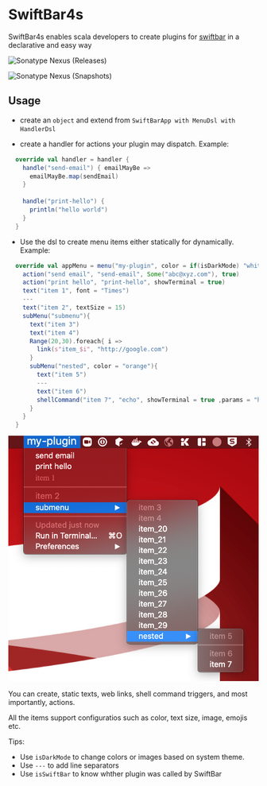 # SwiftBar4s

SwiftBar4s enables scala developers to create plugins for [swiftbar](https://github.com/swiftbar/SwiftBar) in a declarative and easy way

![Sonatype Nexus (Releases)](https://img.shields.io/nexus/r/com.bilal-fazlani/swiftbar4s_3.0.0-M3?color=green&label=RELEASE%20VERSION&server=https%3A%2F%2Foss.sonatype.org&style=for-the-badge)

![Sonatype Nexus (Snapshots)](https://img.shields.io/nexus/s/com.bilal-fazlani/swiftbar4s_3.0.0-M3?label=SNAPSHOT%20VERSION&server=https%3A%2F%2Foss.sonatype.org&style=for-the-badge)
## Usage

- create an `object` and extend from `SwiftBarApp with MenuDsl with HandlerDsl`

- create a handler for actions your plugin may dispatch. Example:

```scala
  override val handler = handler {
    handle("send-email") { emailMayBe =>
      emailMayBe.map(sendEmail)
    }

    handle("print-hello") {
      println("hello world")
    }
  }
```

- Use the dsl to create menu items either statically for dynamically. Example:

```scala
  override val appMenu = menu("my-plugin", color = if(isDarkMode) "white" else "red", textSize = 20) {
    action("send email", "send-email", Some("abc@xyz.com"), true)
    action("print hello", "print-hello", showTerminal = true)
    text("item 1", font = "Times")
    ---
    text("item 2", textSize = 15)
    subMenu("submenu"){
      text("item 3")
      text("item 4")
      Range(20,30).foreach{ i =>
        link(s"item_$i", "http://google.com")
      }
      subMenu("nested", color = "orange"){
        text("item 5")
        ---
        text("item 6")
        shellCommand("item 7", "echo", showTerminal = true ,params = "hello world", "sds")
      }
    }
  }
```

![demo](docs/images/demo.png)

You can create, static texts, web links, shell command triggers, and most importantly, actions.

All the items support configuratios such as color, text size, image, emojis etc. 

Tips:

- Use `isDarkMode` to change colors or images based on system theme.
- Use `---` to add line separators
- Use `isSwiftBar` to know whther plugin was called by SwiftBar
